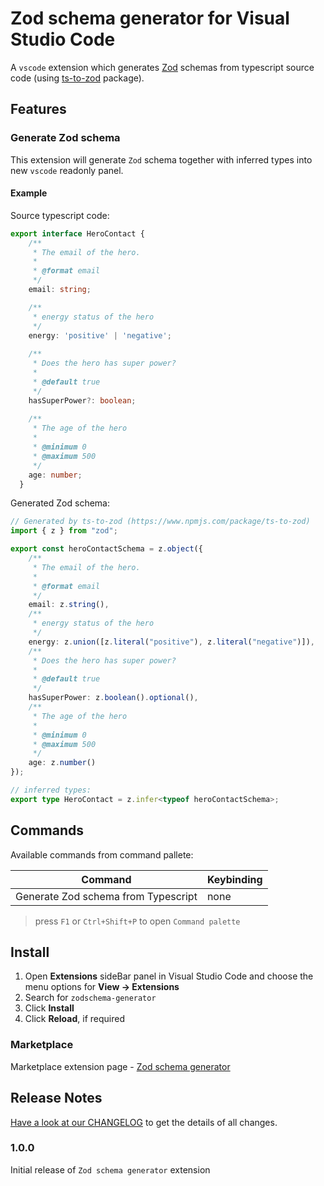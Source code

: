# Zod schema generator for Visual Studio Code

A `vscode` extension which generates [Zod][zod] schemas from typescript source code (using [ts-to-zod][tz2zod] package).

## Features

### Generate Zod schema
This extension will generate `Zod` schema together with inferred types into new `vscode` readonly panel.

#### Example
Source typescript code:
```ts
export interface HeroContact {
    /**
     * The email of the hero.
     *
     * @format email
     */
    email: string;

    /**
     * energy status of the hero
     */
    energy: 'positive' | 'negative';
  
    /**
     * Does the hero has super power?
     *
     * @default true
     */
    hasSuperPower?: boolean;
  
    /**
     * The age of the hero
     *
     * @minimum 0
     * @maximum 500
     */
    age: number;
  }
```

Generated Zod schema:
```ts
// Generated by ts-to-zod (https://www.npmjs.com/package/ts-to-zod)
import { z } from "zod";

export const heroContactSchema = z.object({
    /**
     * The email of the hero.
     *
     * @format email
     */
    email: z.string(),
    /**
     * energy status of the hero
     */
    energy: z.union([z.literal("positive"), z.literal("negative")]),
    /**
     * Does the hero has super power?
     *
     * @default true
     */
    hasSuperPower: z.boolean().optional(),
    /**
     * The age of the hero
     *
     * @minimum 0
     * @maximum 500
     */
    age: z.number()
});

// inferred types:
export type HeroContact = z.infer<typeof heroContactSchema>;
```

## Commands

Available commands from command pallete:

| Command                              | Keybinding  |
| -------------------------------------| ----------- |
| Generate Zod schema from Typescript  | none        |

> press `F1` or `Ctrl+Shift+P` to open `Command palette`


## Install

1. Open **Extensions** sideBar panel in Visual Studio Code and choose the menu options for **View → Extensions**
1. Search for `zodschema-generator`
1. Click **Install**
1. Click **Reload**, if required

### Marketplace
Marketplace extension page - [Zod schema generator][marketplace_ext]

## Release Notes
[Have a look at our CHANGELOG][changelog] to get the details of all changes.

### 1.0.0

Initial release of `Zod schema generator` extension

<!-- Links -->
[changelog]: https://github.com/psulek/vscode-zodschema-generator/blob/main/CHANGELOG.md
[zod]: https://www.npmjs.com/package/zod
[tz2zod]: https://www.npmjs.com/package/ts-to-zod
[marketplace_ext]: https://marketplace.visualstudio.com/items?itemName=psulek-solo.zodschema-generator

